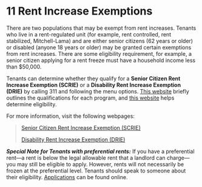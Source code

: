 # 11 Rent Increase Exemptions
There are two populations that may be exempt from rent increases. Tenants who live in a rent-regulated unit (for example, rent controlled, rent stabilized, Mitchell-Lama) and are either senior citizens (62 years or older) or disabled (anyone 18 years or older) may be granted certain exemptions from rent increases. There are some eligibility requirement, for example, a senior citizen applying for a rent freeze must have a household income less than $50,000.

Tenants can determine whether they qualify for a **Senior Citizen Rent Increase Exemption (SCRIE)** or a **Disability Rent Increase Exemption (DRIE)** by calling 311 and following the menu options.  [This website](http://www1.nyc.gov/site/rentfreeze/qualifications/qualifications.page) briefly outlines the qualifications for each program, and [this website](http://www1.nyc.gov/site/rentfreeze/tools/rent-freeze-qualifier-tool.page) helps determine eligibility.


For more information, visit the following webpages:

> [Senior Citizen Rent Increase Exemption (SCRIE)](http://www1.nyc.gov/nyc-resources/service/2424/senior-citizen-rent-increase-exemption-scrie)
>
> [Disability Rent Increase Exemption (DRIE)](http://www1.nyc.gov/nyc-resources/service/1522/disability-rent-increase-exemption-drie-program)

**_Special Note for Tenants with preferential rents:_** If you have a preferential rent—a rent is below the legal allowable rent that a landlord can charge—you may still be eligible to apply. However, rents  will not necessarily be frozen at the preferential level. Tenants should speak to someone about their eligibility. [Applications](http://nyc.gov/rentfreeze) can be found online.
